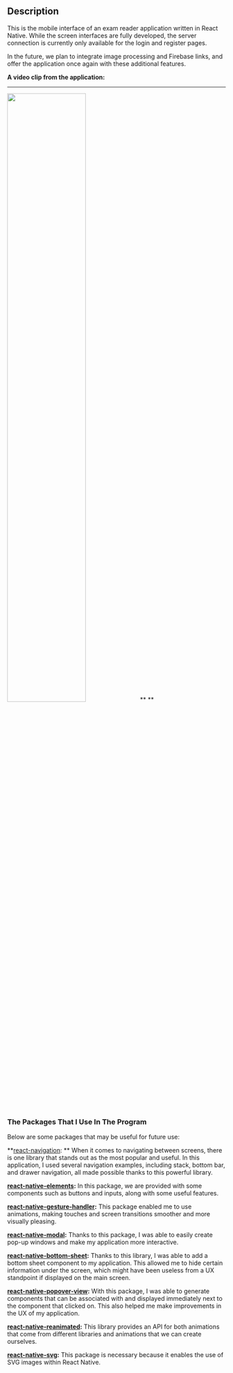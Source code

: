 ## Description

This is the mobile interface of an exam reader application written in React Native. While the screen interfaces are fully developed, the server connection is currently only available for the login and register pages.

In the future, we plan to integrate image processing and Firebase links, and offer the application once again with these additional features.

**A video clip from the application:** 
** **
<img src="https://github.com/yusufarsln98/exam-reader-mobile-app/blob/main/exam-reader/assets/video-clip.gif" width="60%"/>
** **

### The Packages That I Use In The Program

Below are some packages that may be useful for future use:

**[react-navigation](https://reactnavigation.org/docs/getting-started/ "react-navigation"): ** When it comes to navigating between screens, there is one library that stands out as the most popular and useful. In this application, I used several navigation examples, including stack, bottom bar, and drawer navigation, all made possible thanks to this powerful library.

**[react-native-elements](https://reactnativeelements.com/docs "react-native-elements"):** In this package, we are provided with some components such as buttons and inputs, along with some useful features.

**[react-native-gesture-handler](https://www.npmjs.com/package/react-native-gesture-handler "react-native-gesture-handler"):** This package enabled me to use animations, making touches and screen transitions smoother and more visually pleasing.

**[react-native-modal](https://www.npmjs.com/package/react-native-modal "react-native-modal"):** Thanks to this package, I was able to easily create pop-up windows and make my application more interactive.

**[react-native-bottom-sheet](https://gorhom.github.io/react-native-bottom-sheet/ "react-native-bottom-sheet"):** Thanks to this library, I was able to add a bottom sheet component to my application. This allowed me to hide certain information under the screen, which might have been useless from a UX standpoint if displayed on the main screen.

**[react-native-popover-view](https://www.npmjs.com/package/react-native-popover-view "react-native-popover-view"):** With this package, I was able to generate components that can be associated with and displayed immediately next to the component that clicked on. This also helped me make improvements in the UX of my application.

**[react-native-reanimated](https://www.npmjs.com/package/react-native-reanimated "react-native-reanimated"):** This library provides an API for both animations that come from different libraries and animations that we can create ourselves.

**[react-native-svg](https://www.npmjs.com/package/react-native-svg "react-native-svg"):** This package is necessary because it enables the use of SVG images within React Native.
